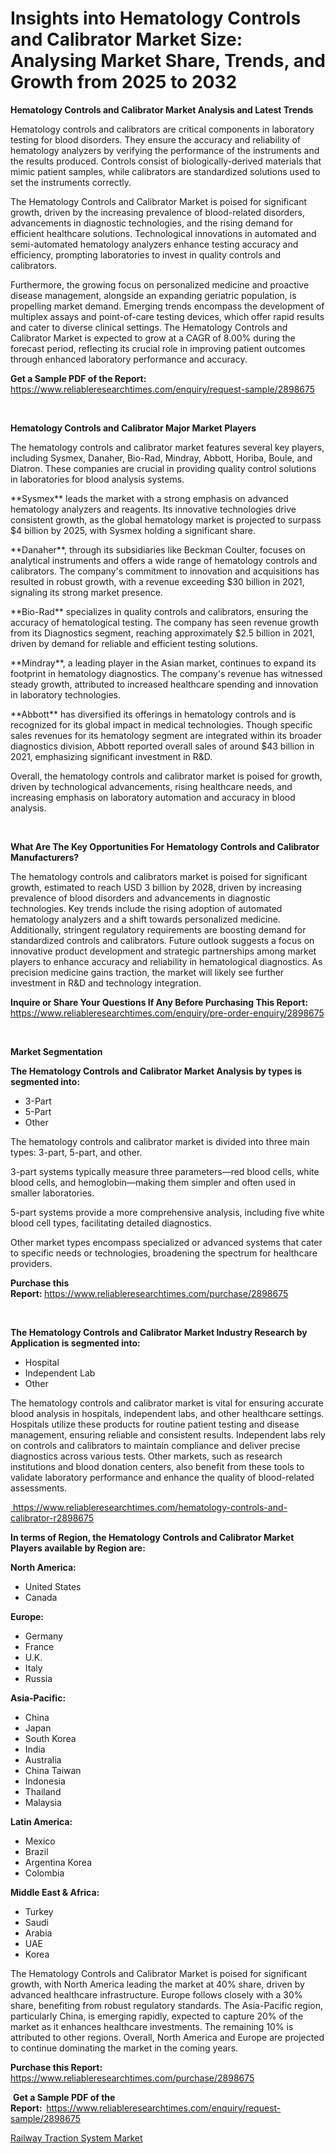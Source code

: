<p><h1>Insights into Hematology Controls and Calibrator Market Size: Analysing Market Share, Trends, and Growth from 2025 to 2032</h1></p><p><strong>Hematology Controls and Calibrator Market Analysis and Latest Trends</strong></p>
<p><p>Hematology controls and calibrators are critical components in laboratory testing for blood disorders. They ensure the accuracy and reliability of hematology analyzers by verifying the performance of the instruments and the results produced. Controls consist of biologically-derived materials that mimic patient samples, while calibrators are standardized solutions used to set the instruments correctly.</p><p>The Hematology Controls and Calibrator Market is poised for significant growth, driven by the increasing prevalence of blood-related disorders, advancements in diagnostic technologies, and the rising demand for efficient healthcare solutions. Technological innovations in automated and semi-automated hematology analyzers enhance testing accuracy and efficiency, prompting laboratories to invest in quality controls and calibrators.</p><p>Furthermore, the growing focus on personalized medicine and proactive disease management, alongside an expanding geriatric population, is propelling market demand. Emerging trends encompass the development of multiplex assays and point-of-care testing devices, which offer rapid results and cater to diverse clinical settings. The Hematology Controls and Calibrator Market is expected to grow at a CAGR of 8.00% during the forecast period, reflecting its crucial role in improving patient outcomes through enhanced laboratory performance and accuracy.</p></p>
<p><strong>Get a Sample PDF of the Report:&nbsp;</strong> <a href="https://www.reliableresearchtimes.com/enquiry/request-sample/2898675?utm_campaign=3532&utm_medium=2&utm_source=Github&utm_content=ia&utm_term=15032025&utm_id=hematology-controls-and-calibrator">https://www.reliableresearchtimes.com/enquiry/request-sample/2898675</a></p>
<p>&nbsp;</p>
<p><strong>Hematology Controls and Calibrator Major Market Players</strong></p>
<p><p>The hematology controls and calibrator market features several key players, including Sysmex, Danaher, Bio-Rad, Mindray, Abbott, Horiba, Boule, and Diatron. These companies are crucial in providing quality control solutions in laboratories for blood analysis systems.</p><p>**Sysmex** leads the market with a strong emphasis on advanced hematology analyzers and reagents. Its innovative technologies drive consistent growth, as the global hematology market is projected to surpass $4 billion by 2025, with Sysmex holding a significant share.</p><p>**Danaher**, through its subsidiaries like Beckman Coulter, focuses on analytical instruments and offers a wide range of hematology controls and calibrators. The company's commitment to innovation and acquisitions has resulted in robust growth, with a revenue exceeding $30 billion in 2021, signaling its strong market presence.</p><p>**Bio-Rad** specializes in quality controls and calibrators, ensuring the accuracy of hematological testing. The company has seen revenue growth from its Diagnostics segment, reaching approximately $2.5 billion in 2021, driven by demand for reliable and efficient testing solutions.</p><p>**Mindray**, a leading player in the Asian market, continues to expand its footprint in hematology diagnostics. The company's revenue has witnessed steady growth, attributed to increased healthcare spending and innovation in laboratory technologies.</p><p>**Abbott** has diversified its offerings in hematology controls and is recognized for its global impact in medical technologies. Though specific sales revenues for its hematology segment are integrated within its broader diagnostics division, Abbott reported overall sales of around $43 billion in 2021, emphasizing significant investment in R&D.</p><p>Overall, the hematology controls and calibrator market is poised for growth, driven by technological advancements, rising healthcare needs, and increasing emphasis on laboratory automation and accuracy in blood analysis.</p></p>
<p>&nbsp;</p>
<p><strong>What Are The Key Opportunities For Hematology Controls and Calibrator Manufacturers?</strong></p>
<p><p>The hematology controls and calibrators market is poised for significant growth, estimated to reach USD 3 billion by 2028, driven by increasing prevalence of blood disorders and advancements in diagnostic technologies. Key trends include the rising adoption of automated hematology analyzers and a shift towards personalized medicine. Additionally, stringent regulatory requirements are boosting demand for standardized controls and calibrators. Future outlook suggests a focus on innovative product development and strategic partnerships among market players to enhance accuracy and reliability in hematological diagnostics. As precision medicine gains traction, the market will likely see further investment in R&D and technology integration.</p></p>
<p><strong>Inquire or Share Your Questions If Any Before Purchasing This Report:</strong> <a href="https://www.reliableresearchtimes.com/enquiry/pre-order-enquiry/2898675?utm_campaign=3532&utm_medium=2&utm_source=Github&utm_content=ia&utm_term=15032025&utm_id=hematology-controls-and-calibrator">https://www.reliableresearchtimes.com/enquiry/pre-order-enquiry/2898675</a></p>
<p>&nbsp;</p>
<p><strong>Market Segmentation</strong></p>
<p><strong>The Hematology Controls and Calibrator Market Analysis by types is segmented into:</strong></p>
<p><ul><li>3-Part</li><li>5-Part</li><li>Other</li></ul></p>
<p><p>The hematology controls and calibrator market is divided into three main types: 3-part, 5-part, and other. </p><p>3-part systems typically measure three parameters—red blood cells, white blood cells, and hemoglobin—making them simpler and often used in smaller laboratories. </p><p>5-part systems provide a more comprehensive analysis, including five white blood cell types, facilitating detailed diagnostics. </p><p>Other market types encompass specialized or advanced systems that cater to specific needs or technologies, broadening the spectrum for healthcare providers.</p></p>
<p><strong>Purchase this Report:&nbsp;</strong><a href="https://www.reliableresearchtimes.com/purchase/2898675?utm_campaign=3532&utm_medium=2&utm_source=Github&utm_content=ia&utm_term=15032025&utm_id=hematology-controls-and-calibrator">https://www.reliableresearchtimes.com/purchase/2898675</a></p>
<p>&nbsp;</p>
<p><strong>The Hematology Controls and Calibrator Market Industry Research by Application is segmented into:</strong></p>
<p><ul><li>Hospital</li><li>Independent Lab</li><li>Other</li></ul></p>
<p><p>The hematology controls and calibrator market is vital for ensuring accurate blood analysis in hospitals, independent labs, and other healthcare settings. Hospitals utilize these products for routine patient testing and disease management, ensuring reliable and consistent results. Independent labs rely on controls and calibrators to maintain compliance and deliver precise diagnostics across various tests. Other markets, such as research institutions and blood donation centers, also benefit from these tools to validate laboratory performance and enhance the quality of blood-related assessments.</p></p>
<p><a href="https://www.reliableresearchtimes.com/hematology-controls-and-calibrator-r2898675?utm_campaign=3532&utm_medium=2&utm_source=Github&utm_content=ia&utm_term=15032025&utm_id=hematology-controls-and-calibrator">&nbsp;https://www.reliableresearchtimes.com/hematology-controls-and-calibrator-r2898675</a></p>
<p><strong>In terms of Region, the Hematology Controls and Calibrator Market Players available by Region are:</strong></p>
<p>
    <p> <strong> North America: </strong>
        <ul>
            <li>United States</li>
            <li>Canada</li>
        </ul>
        </p> 
    <p> <strong> Europe: </strong>
        <ul>
            <li>Germany</li>
            <li>France</li>
            <li>U.K.</li>
            <li>Italy</li>
            <li>Russia</li>
        </ul>
        </p> 
    <p> <strong> Asia-Pacific: </strong>
        <ul>
            <li>China</li>
            <li>Japan</li>
            <li>South Korea</li>
            <li>India</li>
            <li>Australia</li>
            <li>China Taiwan</li>
            <li>Indonesia</li>
            <li>Thailand</li>
            <li>Malaysia</li>
        </ul>
        </p> 
    <p> <strong> Latin America: </strong>
        <ul>
            <li>Mexico</li>
            <li>Brazil</li>
            <li>Argentina Korea</li>
            <li>Colombia</li>
        </ul>
        </p> 
    <p> <strong> Middle East & Africa: </strong>
        <ul>
            <li>Turkey</li>
            <li>Saudi</li>
            <li>Arabia</li>
            <li>UAE</li>
            <li>Korea</li>
        </ul>
    </p>
    </p>
<p><p>The Hematology Controls and Calibrator Market is poised for significant growth, with North America leading the market at 40% share, driven by advanced healthcare infrastructure. Europe follows closely with a 30% share, benefiting from robust regulatory standards. The Asia-Pacific region, particularly China, is emerging rapidly, expected to capture 20% of the market as it enhances healthcare investments. The remaining 10% is attributed to other regions. Overall, North America and Europe are projected to continue dominating the market in the coming years.</p></p>
<p><strong>Purchase this Report: </strong><a href="https://www.reliableresearchtimes.com/purchase/2898675?utm_campaign=3532&utm_medium=2&utm_source=Github&utm_content=ia&utm_term=15032025&utm_id=hematology-controls-and-calibrator">https://www.reliableresearchtimes.com/purchase/2898675</a></p>
<p>&nbsp;<strong>Get a Sample PDF of the Report:&nbsp;&nbsp;</strong><a href="https://www.reliableresearchtimes.com/enquiry/request-sample/2898675?utm_campaign=3532&utm_medium=2&utm_source=Github&utm_content=ia&utm_term=15032025&utm_id=hematology-controls-and-calibrator">https://www.reliableresearchtimes.com/enquiry/request-sample/2898675</a></p>
<p><strong></strong></p>
<p><p><a href="https://github.com/kalsirollija/Market-Research-Report-List-1/blob/main/railway-traction-system-market.md?utm_campaign=3532&utm_medium=2&utm_source=Github&utm_content=ia&utm_term=15032025&utm_id=hematology-controls-and-calibrator">Railway Traction System Market</a></p></p>